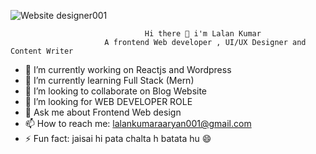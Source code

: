 
![Website designer001](https://user-images.githubusercontent.com/103441165/213647242-0e15dbbc-18ac-41af-9dd7-a52b8d4a5f09.gif)




                                  Hi there 👋 i'm Lalan Kumar 
                         A frontend Web developer , UI/UX Designer and Content Writer

- 🔭 I’m currently working on Reactjs and Wordpress
- 🌱 I’m currently learning Full Stack (Mern)
- 👯 I’m looking to collaborate on Blog Website
- 🤔 I’m looking for WEB DEVELOPER ROLE
- 💬 Ask me about Frontend Web design
- 📫 How to reach me: lalankumaraaryan001@gmail.com
- ⚡ Fun fact: jaisai hi pata chalta h batata hu :smile:


